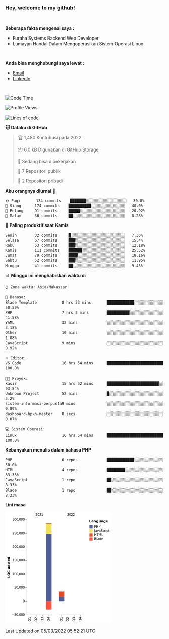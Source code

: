 <h3>Hey, welcome to my github!</h3>

<br>

<p><strong>Beberapa fakta mengenai saya :</strong></p>

<ul>
  <li>Furaha Systems Backend Web Developer</li>
  <li>Lumayan Handal Dalam Mengoperasikan Sistem Operasi Linux</li>
</ul>

<br>

<p><strong>Anda bisa menghubungi saya lewat :</strong></p>

<ul>
  <li><a href="mailto:renaldiapriyanto419@gmail.com">Email</a></li>
  <li><a href="https://www.linkedin.com/in/renaldi-kadang-314314206/">LinkedIn</a></li>
</ul>

<br>

<!--START_SECTION:waka-->
![Code Time](http://img.shields.io/badge/Code%20Time-34%20hrs-blue)

![Profile Views](http://img.shields.io/badge/Profil%20dilihat-17-blue)

![Lines of code](https://img.shields.io/badge/Sejak%20Hello%20World%20aku%20telah%20menulis-291%20Thousand%20baris%20kode-blue)

**🐱 Dataku di GitHub** 

> 🏆 1,480 Kontribusi pada 2022
 > 
> 📦 6.0 kB Digunakan di GitHub Storage 
 > 
> 💼 Sedang bisa dipekerjakan
 > 
> 📜 7 Repositori publik 
 > 
> 🔑 2 Repositori pribadi  
 > 
**Aku orangnya diurnal 🐤** 

```text
🌞 Pagi       134 commits    ███████░░░░░░░░░░░░░░░░░░   30.8% 
🌆 Siang      174 commits    ██████████░░░░░░░░░░░░░░░   40.0% 
🌃 Petang     91 commits     █████░░░░░░░░░░░░░░░░░░░░   20.92% 
🌙 Malam      36 commits     ██░░░░░░░░░░░░░░░░░░░░░░░   8.28%

```
📅 **Paling produktif saat Kamis** 

```text
Senin        32 commits     █░░░░░░░░░░░░░░░░░░░░░░░░   7.36% 
Selasa       67 commits     ███░░░░░░░░░░░░░░░░░░░░░░   15.4% 
Rabu         53 commits     ███░░░░░░░░░░░░░░░░░░░░░░   12.18% 
Kamis        111 commits    ██████░░░░░░░░░░░░░░░░░░░   25.52% 
Jumat        79 commits     ████░░░░░░░░░░░░░░░░░░░░░   18.16% 
Sabtu        52 commits     ███░░░░░░░░░░░░░░░░░░░░░░   11.95% 
Minggu       41 commits     ██░░░░░░░░░░░░░░░░░░░░░░░   9.43%

```


📊 **Minggu ini menghabiskan waktu di** 

```text
⌚︎ Zona waktu: Asia/Makassar

💬 Bahasa: 
Blade Template           8 hrs 33 mins       ████████████░░░░░░░░░░░░░   50.59% 
PHP                      7 hrs 2 mins        ██████████░░░░░░░░░░░░░░░   41.58% 
YAML                     32 mins             ░░░░░░░░░░░░░░░░░░░░░░░░░   3.18% 
Other                    10 mins             ░░░░░░░░░░░░░░░░░░░░░░░░░   1.08% 
JavaScript               9 mins              ░░░░░░░░░░░░░░░░░░░░░░░░░   0.92%

🔥 Editor: 
VS Code                  16 hrs 54 mins      █████████████████████████   100.0%

🐱‍💻 Proyek: 
kasir                    15 hrs 52 mins      ███████████████████████░░   93.84% 
Unknown Project          52 mins             █░░░░░░░░░░░░░░░░░░░░░░░░   5.2% 
sistem-informasi-perpusta9 mins              ░░░░░░░░░░░░░░░░░░░░░░░░░   0.89% 
dashboard-bpkh-master    0 secs              ░░░░░░░░░░░░░░░░░░░░░░░░░   0.07%

💻 Sistem Operasi: 
Linux                    16 hrs 54 mins      █████████████████████████   100.0%

```

**Kebanyakan menulis dalam bahasa PHP** 

```text
PHP                      6 repos             ████████████░░░░░░░░░░░░░   50.0% 
HTML                     4 repos             ████████░░░░░░░░░░░░░░░░░   33.33% 
JavaScript               1 repo              ██░░░░░░░░░░░░░░░░░░░░░░░   8.33% 
Blade                    1 repo              ██░░░░░░░░░░░░░░░░░░░░░░░   8.33%

```


**Lini masa**

![Chart not found](https://raw.githubusercontent.com/Sylent-Sys/Sylent-Sys/main/charts/bar_graph.png) 


 Last Updated on 05/03/2022 05:52:21 UTC
<!--END_SECTION:waka-->
